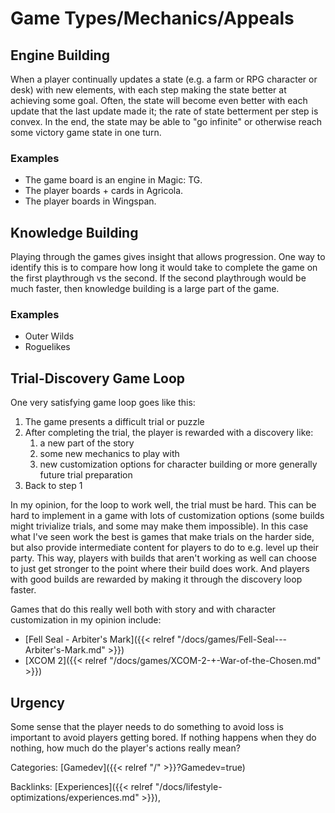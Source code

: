 # Game Types/Mechanics/Appeals

## Engine Building

When a player continually updates a state (e.g. a farm or RPG character or
desk) with new elements, with each step making the state better at achieving
some goal.  Often, the state will become even better with each update that the
last update made it; the rate of state betterment per step is convex.  In the
end, the state may be able to "go infinite" or otherwise reach some victory
game state in one turn.

### Examples

 - The game board is an engine in Magic: TG.
 - The player boards + cards in Agricola.
 - The player boards in Wingspan.
 

## Knowledge Building

Playing through the games gives insight that allows progression.
One way to identify this is to compare how long it would take to complete the
game on the first playthrough vs the second.
If the second playthrough would be much faster, then knowledge building is a
large part of the game.

### Examples

 - Outer Wilds
 - Roguelikes


## Trial-Discovery Game Loop

One very satisfying game loop goes like this:

1. The game presents a difficult trial or puzzle
1. After completing the trial, the player is rewarded with a discovery like:
   1. a new part of the story
   1. some new mechanics to play with
   1. new customization options for character building or more generally future
      trial preparation
1. Back to step 1

In my opinion, for the loop to work well, the trial must be hard. This can be
hard to implement in a game with lots of customization options (some builds
might trivialize trials, and some may make them impossible). In this case what
I've seen work the best is games that make trials on the harder side, but also
provide intermediate content for players to do to e.g. level up their party.
This way, players with builds that aren't working as well can choose to just
get stronger to the point where their build does work. And players with good
builds are rewarded by making it through the discovery loop faster.

Games that do this really well both with story and with character customization
in my opinion include:

 - [Fell Seal - Arbiter's Mark]({{< relref "/docs/games/Fell-Seal---Arbiter's-Mark.md" >}})
 - [XCOM 2]({{< relref "/docs/games/XCOM-2-+-War-of-the-Chosen.md" >}})

## Urgency

Some sense that the player needs to do something to avoid loss is important to
avoid players getting bored. If nothing happens when they do nothing, how much
do the player's actions really mean?










Categories: [Gamedev]({{< relref "/" >}}?Gamedev=true)

Backlinks: [Experiences]({{< relref "/docs/lifestyle-optimizations/experiences.md" >}}), 
